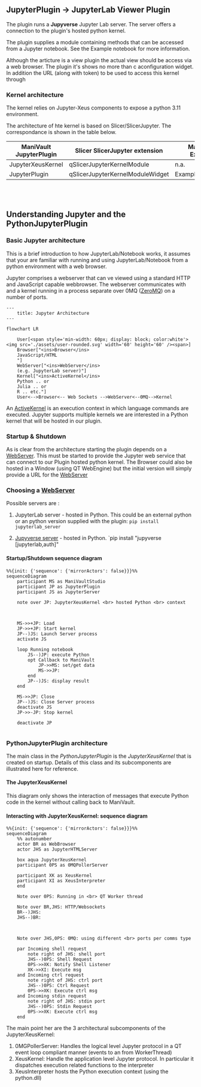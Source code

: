## JupyterPlugin -> JupyterLab Viewer Plugin

The plugin runs a **Jupyverse** Jupyter Lab server. The server offers a connection to the plugin's hosted python kernel.

The plugin supplies a module containing methods that can be accessed from a Jupyter notebook. See the Example notebook for more information.

Although the articture is a view plugin the actual view should be access via a web browser. The plugin it's shows no more than c aconfiguration widget. In addition the URL (along with token) to be used to access this kernel through

### Kernel architecture

The kernel relies on Jupyter-Xeus components to expose a python 3.11 environment. 

The architecture of hte kernel is based on Slicer/SlicerJupyter.  The correspondance is shown in the table below.

ManiVault JupyterPlugin | Slicer SlicerJupyter extension | Manivault Example
---| --- | ---
JupyterXeusKernel | qSlicerJupyterKernelModule | n.a.
JupyterPlugin | qSlicerJupyterKernelModuleWidget | ExampleViewPlugin

<br><br>

## Understanding Jupyter and the PythonJupyterPlugin

### Basic Jupyter architecture

This is a brief introduction to how JupyterLab/Notebook works, it assumes that your are familiar with running and using JupyterLab/Notebook from a python environment with a web browser.

Jupyter comprises a webserver that can ve viewed using a standard HTTP and JavaScript capable webbrowser. The webserver communicates with and a kernel running in a process separate over 0MQ ([ZeroMQ](https://zeromq.org/)) on a number of ports. 

```mermaid
---
    title: Jupyter Architecture
---

flowchart LR

    User[<span style='min-width: 60px; display: block; color:white'><img src='./assets/user-rounded.svg' width='60' height='60' /><span>]
    Browser["<ins>Browser</ins> 
    JavaScript/HTML
    "]
    WebServer["<ins>WebServer</ins>
    (e.g. JupyterLab server)"]
    Kernel["<ins>ActiveKernel</ins>
    Python .. or
    Julia .. or
    R .. etc."]
    User<-->Browser<-- Web Sockets -->WebServer<--0MQ-->Kernel

```

An <ins>ActiveKernel</ins> is an execution context in which language commands are executed. Jupyter supports multiple kernels we are interested in a Python kernel that will be hosted in our plugin. 

### Startup & Shutdown

As is clear from the architecture starting the plugin depends on a <ins>WebServer</ins>. This must be started to provide the Jupyter web service that can connect to our Plugin hosted python kernel. The Browser could also be hosted in a Window (using QT WebEngine) but the initial version will simply provide a URL for the <ins>WebServer</ins>

### Choosing a <ins>WebServer<ins>
Possible servers are :

1. JupyterLab server - hosted in Python. This could be an external python or an python version supplied with the plugin: `pip install jupyterlab_server`

2. [Jupyverse server](https://davidbrochart.github.io/jupyverse/install/) - hosted in Python. `pip install "jupyverse [jupyterlab,auth]"

#### Startup/Shutdown sequence diagram

```mermaid
%%{init: {'sequence': {'mirrorActors': false}}}%%
sequenceDiagram
    participant MS as ManiVaultStudio
    participant JP as JupyterPlugin
    participant JS as JupyterServer

    note over JP: JupyterXeusKernel <br> hosted Python <br> context



    MS->>+JP: Load
    JP->>+JP: Start kernel
    JP--)JS: Launch Server process
    activate JS 

    loop Running notebook
        JS--)JP: execute Python
        opt Callback to ManiVault
            JP->>MS: set/get data
            MS->>JP: 
        end
        JP--)JS: display result
    end

    MS->>JP: Close
    JP--)JS: Close Server process
    deactivate JS
    JP->>-JP: Stop kernel
    
    deactivate JP


```


### PythonJupyterPlugin architecture

The main class in the *PythonJupyterPlugin* is the *JupyterXeusKernel* that is created on startup. Details of this class and its subcomponents are illustrated here for reference.
 
#### The JupyterXeusKernel

This diagram only shows the interaction of messages that execute Python code in the kernel without calling back to ManiVault.

#### Interacting with JupyterXeusKernel: sequence diagram

```mermaid
%%{init: {'sequence': {'mirrorActors': false}}}%%
sequenceDiagram
    %% autonumber
    actor BR as WebBrowser
    actor JHS as JupyterHTMLServer

    box aqua JupyterXeusKernel
    participant 0PS as 0MQPollerServer

    participant XK as XeusKernel
    participant XI as XeusInterpreter
    end

    Note over 0PS: Running in <br> QT Worker thread

    Note over BR,JHS: HTTP/Websockets
    BR--)JHS: 
    JHS--)BR:  



    Note over JHS,0PS: 0MQ: using different <br> ports per comms type

    par Incoming shell request
        note right of JHS: shell port 
        JHS--)0PS: Shell Request
        0PS->>XK: Notify Shell Listener
        XK->>XI: Execute msg
    and Incoming ctrl request
        note right of JHS: ctrl port 
        JHS--)0PS: Ctrl Request
        0PS->>XK: Execute ctrl msg
    and Incoming stdin request
        note right of JHS: stdin port 
        JHS--)0PS: Stdin Request
        0PS->>XK: Execute ctrl msg
    end

```

The main point her are the 3 architectural subcomponents of the JupyterXeusKernel: 

1. 0MGPollerServer: Handles the logical level Jupyter protocol in a QT event loop compliant manner (events to an from WorkerThread)
2. XeusKernel: Handle the application level Jupyter protocol. In particular it dispatches execution related functions to the interpreter 
3. XeusInterpreter hosts the Python execution context (using the python.dll) 